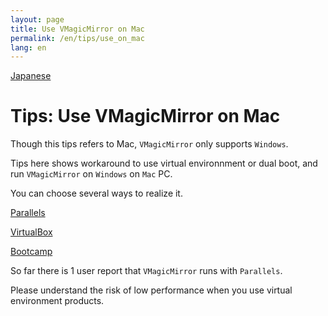 ```yaml
---
layout: page
title: Use VMagicMirror on Mac
permalink: /en/tips/use_on_mac
lang: en
---
```


[Japanese](../../tips/use_on_mac)

# Tips: Use VMagicMirror on Mac

Though this tips refers to Mac, `VMagicMirror` only supports `Windows`.

Tips here shows workaround to use virtual environnment or dual boot, and run `VMagicMirror` on `Windows` on `Mac` PC.

You can choose several ways to realize it.

[Parallels](https://www.parallels.com/)

[VirtualBox](https://www.virtualbox.org/)

[Bootcamp](https://support.apple.com/en-us/HT201468)

So far there is 1 user report that `VMagicMirror` runs with `Parallels`.

Please understand the risk of low performance when you use virtual environment products. 
